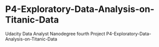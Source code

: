# P4-Exploratory-Data-Analysis-on-Titanic-Data

Udacity Data Analyst Nanodegree fourth Project P4-Exploratory-Data-Analysis-on-Titanic-Data

